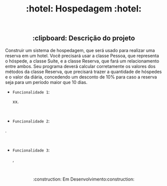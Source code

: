 <h1 align="center"> :hotel:
Hospedagem  :hotel:</h1>



<br>
<h2 align="center"> :clipboard: Descrição do projeto </h2>
<p>Construir um sistema de hospedagem, que será usado para realizar uma reserva em um hotel. Você precisará usar a classe Pessoa, que representa o hóspede, a classe Suíte, e a classe Reserva, que fará um relacionamento entre ambos. Seu programa deverá calcular corretamente os valores dos métodos da classe Reserva, que precisará trazer a quantidade de hóspedes e o valor da diária, concedendo um desconto de 10% para caso a reserva seja para um período maior que 10 dias.<p>


- `Funcionalidade 1`: 
  <p> xx.</p>
   
   

   <br>

- `Funcionalidade 2`: 
<p> .</p>



  <br>
  
- `Funcionalidade 3`: 
  <p>,<p/>
  
  <br>
  
     
    
     


<p align="center">:construction:  Em Desenvolvimento:construction:</p>

